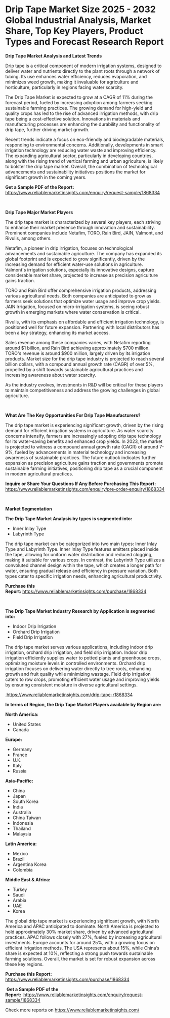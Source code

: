 <p><h1>Drip Tape Market Size 2025 - 2032 Global Industrial Analysis, Market Share, Top Key Players, Product Types and Forecast Research Report</h1></p><p><strong>Drip Tape Market Analysis and Latest Trends</strong></p>
<p><p>Drip tape is a critical component of modern irrigation systems, designed to deliver water and nutrients directly to the plant roots through a network of tubing. Its use enhances water efficiency, reduces evaporation, and minimizes weed growth, making it invaluable for agriculture and horticulture, particularly in regions facing water scarcity.</p><p>The Drip Tape Market is expected to grow at a CAGR of 11% during the forecast period, fueled by increasing adoption among farmers seeking sustainable farming practices. The growing demand for high-yield and quality crops has led to the rise of advanced irrigation methods, with drip tape being a cost-effective solution. Innovations in materials and manufacturing processes are enhancing the durability and functionality of drip tape, further driving market growth.</p><p>Recent trends indicate a focus on eco-friendly and biodegradable materials, responding to environmental concerns. Additionally, developments in smart irrigation technology are reducing water waste and improving efficiency. The expanding agricultural sector, particularly in developing countries, along with the rising trend of vertical farming and urban agriculture, is likely to bolster the drip tape market. Overall, the combination of technological advancements and sustainability initiatives positions the market for significant growth in the coming years.</p></p>
<p><strong>Get a Sample PDF of the Report:&nbsp;</strong> <a href="https://www.reliablemarketinsights.com/enquiry/request-sample/1868334?utm_campaign=2389&utm_medium=2&utm_source=Github&utm_content=ia&utm_term=19022025&utm_id=drip-tape">https://www.reliablemarketinsights.com/enquiry/request-sample/1868334</a></p>
<p>&nbsp;</p>
<p><strong>Drip Tape Major Market Players</strong></p>
<p><p>The drip tape market is characterized by several key players, each striving to enhance their market presence through innovation and sustainability. Prominent companies include Netafim, TORO, Rain Bird, JAIN, Valmont, and Rivulis, among others.</p><p>Netafim, a pioneer in drip irrigation, focuses on technological advancements and sustainable agriculture. The company has expanded its global footprint and is expected to grow significantly, driven by the increasing demand for efficient water-use solutions in agriculture. Valmont's irrigation solutions, especially its innovative designs, capture considerable market share, projected to increase as precision agriculture gains traction.</p><p>TORO and Rain Bird offer comprehensive irrigation products, addressing various agricultural needs. Both companies are anticipated to grow as farmers seek solutions that optimize water usage and improve crop yields. JAIN Irrigation, focused on micro-irrigation systems, is seeing robust growth in emerging markets where water conservation is critical. </p><p>Rivulis, with its emphasis on affordable and efficient irrigation technology, is positioned well for future expansion. Partnering with local distributors has been a key strategy, enhancing its market access.</p><p>Sales revenue among these companies varies, with Netafim reporting around $1 billion, and Rain Bird achieving approximately $700 million. TORO's revenue is around $900 million, largely driven by its irrigation products. Market size for the drip tape industry is projected to reach several billion dollars, with a compound annual growth rate (CAGR) of over 5%, propelled by a shift towards sustainable agricultural practices and increasing awareness about water scarcity. </p><p>As the industry evolves, investments in R&D will be critical for these players to maintain competitiveness and address the growing challenges in global agriculture.</p></p>
<p>&nbsp;</p>
<p><strong>What Are The Key Opportunities For Drip Tape Manufacturers?</strong></p>
<p><p>The drip tape market is experiencing significant growth, driven by the rising demand for efficient irrigation systems in agriculture. As water scarcity concerns intensify, farmers are increasingly adopting drip tape technology for its water-saving benefits and enhanced crop yields. In 2023, the market is projected to witness a compound annual growth rate (CAGR) of around 7-9%, fueled by advancements in material technology and increasing awareness of sustainable practices. The future outlook indicates further expansion as precision agriculture gains traction and governments promote sustainable farming initiatives, positioning drip tape as a crucial component in modern agricultural practices.</p></p>
<p><strong>Inquire or Share Your Questions If Any Before Purchasing This Report:</strong> <a href="https://www.reliablemarketinsights.com/enquiry/pre-order-enquiry/1868334?utm_campaign=2389&utm_medium=2&utm_source=Github&utm_content=ia&utm_term=19022025&utm_id=drip-tape">https://www.reliablemarketinsights.com/enquiry/pre-order-enquiry/1868334</a></p>
<p>&nbsp;</p>
<p><strong>Market Segmentation</strong></p>
<p><strong>The Drip Tape Market Analysis by types is segmented into:</strong></p>
<p><ul><li>Inner Inlay Type</li><li>Labyrinth Type</li></ul></p>
<p><p>The drip tape market can be categorized into two main types: Inner Inlay Type and Labyrinth Type. Inner Inlay Type features emitters placed inside the tape, allowing for uniform water distribution and reduced clogging, making it suitable for various crops. In contrast, the Labyrinth Type utilizes a convoluted channel design within the tape, which creates a longer path for water, ensuring gradual release and efficiency in pressure variation. Both types cater to specific irrigation needs, enhancing agricultural productivity.</p></p>
<p><strong>Purchase this Report:&nbsp;</strong><a href="https://www.reliablemarketinsights.com/purchase/1868334?utm_campaign=2389&utm_medium=2&utm_source=Github&utm_content=ia&utm_term=19022025&utm_id=drip-tape">https://www.reliablemarketinsights.com/purchase/1868334</a></p>
<p>&nbsp;</p>
<p><strong>The Drip Tape Market Industry Research by Application is segmented into:</strong></p>
<p><ul><li>Indoor Drip Irrigation</li><li>Orchard Drip Irrigation</li><li>Field Drip Irrigation</li></ul></p>
<p><p>The drip tape market serves various applications, including indoor drip irrigation, orchard drip irrigation, and field drip irrigation. Indoor drip irrigation efficiently supplies water to potted plants and greenhouse crops, optimizing moisture levels in controlled environments. Orchard drip irrigation focuses on delivering water directly to tree roots, enhancing growth and fruit quality while minimizing wastage. Field drip irrigation caters to row crops, promoting efficient water usage and improving yields by ensuring consistent moisture in diverse agricultural settings.</p></p>
<p><a href="https://www.reliablemarketinsights.com/drip-tape-r1868334?utm_campaign=2389&utm_medium=2&utm_source=Github&utm_content=ia&utm_term=19022025&utm_id=drip-tape">&nbsp;https://www.reliablemarketinsights.com/drip-tape-r1868334</a></p>
<p><strong>In terms of Region, the Drip Tape Market Players available by Region are:</strong></p>
<p>
    <p> <strong> North America: </strong>
        <ul>
            <li>United States</li>
            <li>Canada</li>
        </ul>
        </p> 
    <p> <strong> Europe: </strong>
        <ul>
            <li>Germany</li>
            <li>France</li>
            <li>U.K.</li>
            <li>Italy</li>
            <li>Russia</li>
        </ul>
        </p> 
    <p> <strong> Asia-Pacific: </strong>
        <ul>
            <li>China</li>
            <li>Japan</li>
            <li>South Korea</li>
            <li>India</li>
            <li>Australia</li>
            <li>China Taiwan</li>
            <li>Indonesia</li>
            <li>Thailand</li>
            <li>Malaysia</li>
        </ul>
        </p> 
    <p> <strong> Latin America: </strong>
        <ul>
            <li>Mexico</li>
            <li>Brazil</li>
            <li>Argentina Korea</li>
            <li>Colombia</li>
        </ul>
        </p> 
    <p> <strong> Middle East & Africa: </strong>
        <ul>
            <li>Turkey</li>
            <li>Saudi</li>
            <li>Arabia</li>
            <li>UAE</li>
            <li>Korea</li>
        </ul>
    </p>
    </p>
<p><p>The global drip tape market is experiencing significant growth, with North America and APAC anticipated to dominate. North America is projected to hold approximately 30% market share, driven by advanced agricultural practices. APAC follows closely with 27%, fueled by increasing agricultural investments. Europe accounts for around 25%, with a growing focus on efficient irrigation methods. The USA represents about 15%, while China’s share is expected at 10%, reflecting a strong push towards sustainable farming solutions. Overall, the market is set for robust expansion across these key regions.</p></p>
<p><strong>Purchase this Report: </strong><a href="https://www.reliablemarketinsights.com/purchase/1868334?utm_campaign=2389&utm_medium=2&utm_source=Github&utm_content=ia&utm_term=19022025&utm_id=drip-tape">https://www.reliablemarketinsights.com/purchase/1868334</a></p>
<p>&nbsp;<strong>Get a Sample PDF of the Report:&nbsp;&nbsp;</strong><a href="https://www.reliablemarketinsights.com/enquiry/request-sample/1868334?utm_campaign=2389&utm_medium=2&utm_source=Github&utm_content=ia&utm_term=19022025&utm_id=drip-tape">https://www.reliablemarketinsights.com/enquiry/request-sample/1868334</a></p>
<p><strong></strong></p>
<p>Check more reports on <a href="https://www.reliablemarketinsights.com/?utm_campaign=2389&utm_medium=2&utm_source=Github&utm_content=ia&utm_term=19022025&utm_id=drip-tape">https://www.reliablemarketinsights.com/</a></p>